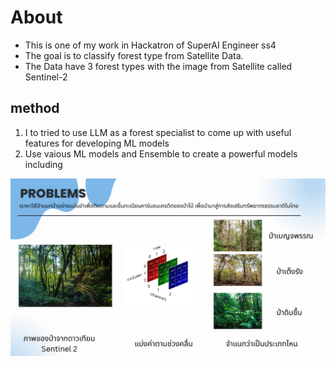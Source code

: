 # About
- This is one of my work in Hackatron of SuperAI Engineer ss4 
- The goal is to classify forest type from Satellite Data.
- The Data have 3 forest types with the image from Satellite called Sentinel-2

## method
1. I to tried to use LLM as a forest specialist to come up with useful features for developing ML models
2. Use vaious ML models and Ensemble to create a powerful models including


![alt text](image.png)
